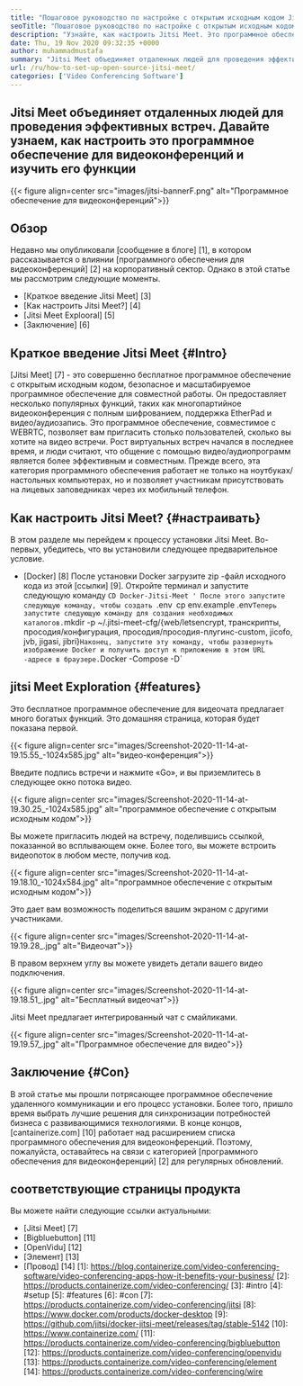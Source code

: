 ```yaml
---
title: "Пошаговое руководство по настройке с открытым исходным кодом Jitsi Meet" 
seoTitle: "Пошаговое руководство по настройке с открытым исходным кодом Jitsi Meet" 
description: "Узнайте, как настроить Jitsi Meet. Это программное обеспечение для видеоконференций с открытым исходным кодом, предназначенное для удовлетворения потребностей в удаленной коммуникации и предлагает мощные функции" 
date: Thu, 19 Nov 2020 09:32:35 +0000
author: muhammadmustafa
summary: "Jitsi Meet объединяет отдаленных людей для проведения эффективных встреч. Давайте узнаем, как настроить это программное обеспечение для видеоконференций и изучить его функции" 
url: /ru/how-to-set-up-open-source-jitsi-meet/
categories: ['Video Conferencing Software']
---
```


## Jitsi Meet объединяет отдаленных людей для проведения эффективных встреч. Давайте узнаем, как настроить это программное обеспечение для видеоконференций и изучить его функции

{{< figure align=center src="images/jitsi-bannerF.png" alt="Программное обеспечение для видеоконференций">}}


## Обзор
Недавно мы опубликовали [сообщение в блоге] [1], в котором рассказывается о влиянии [программного обеспечения для видеоконференций] [2] на корпоративный сектор. Однако в этой статье мы рассмотрим следующие моменты.
  * [Краткое введение Jitsi Meet] [3]
  * [Как настроить Jitsi Meet?] [4]
  * [Jitsi Meet Explooral] [5]
  * [Заключение] [6]

## Краткое введение Jitsi Meet {#Intro}
[Jitsi Meet] [7] - это совершенно бесплатное программное обеспечение с открытым исходным кодом, безопасное и масштабируемое программное обеспечение для совместной работы. Он предоставляет несколько популярных функций, таких как многопартийное видеоконференция с полным шифрованием, поддержка EtherPad и видео/аудиозапись. Это программное обеспечение, совместимое с WEBRTC, позволяет вам пригласить столько пользователей, сколько вы хотите на видео встречи.
Рост виртуальных встреч начался в последнее время, и люди считают, что общение с помощью видео/аудиопрограмм является более эффективным и совместным. Прежде всего, эта категория программного обеспечения работает не только на ноутбуках/настольных компьютерах, но и позволяет участникам присутствовать на лицевых заповедниках через их мобильный телефон.

## Как настроить Jitsi Meet? {#настраивать}
В этом разделе мы перейдем к процессу установки Jitsi Meet. Во-первых, убедитесь, что вы установили следующее предварительное условие.
  * [Docker] [8]
После установки Docker загрузите zip -файл исходного кода из этой [ссылки] [9].
Откройте терминал и запустите следующую команду
`CD Docker-Jitsi-Meet '
После этого запустите следующую команду, чтобы создать `.env`
`cp env.example .env`
Теперь запустите следующую команду для создания необходимых каталогов.
`mkdir -p ~/.jitsi-meet-cfg/{web/letsencrypt, транскрипты, просодия/конфигурация, просодия/просодия-плугинс-custom, jicofo, jvb, jigasi, jibri}`
Наконец, запустите эту команду, чтобы развернуть изображение Docker и получить доступ к приложению в этом URL -адресе в браузере.
`Docker -Compose -D`

## jitsi Meet Exploration {#features}
Это бесплатное программное обеспечение для видеочата предлагает много богатых функций. Это домашняя страница, которая будет показана первой.

{{< figure align=center src="images/Screenshot-2020-11-14-at-19.15.55_-1024x585.jpg" alt="видео-конференция">}}

Введите подпись встречи и нажмите «Go», и вы приземлитесь в следующее окно потока видео.

{{< figure align=center src="images/Screenshot-2020-11-14-at-19.30.25_-1024x585.jpg" alt="программное обеспечение с открытым исходным кодом">}}

Вы можете пригласить людей на встречу, поделившись ссылкой, показанной во всплывающем окне. Более того, вы можете встроить видеопоток в любом месте, получив код.

{{< figure align=center src="images/Screenshot-2020-11-14-at-19.18.10_-1024x584.jpg" alt="программное обеспечение с открытым исходным кодом">}}

Это дает вам возможность поделиться вашим экраном с другими участниками.

{{< figure align=center src="images/Screenshot-2020-11-14-at-19.19.28_.jpg" alt="Видеочат">}}

В правом верхнем углу вы можете увидеть детали вашего видео подключения.

{{< figure align=center src="images/Screenshot-2020-11-14-at-19.18.51_.jpg" alt="Бесплатный видеочат">}}

Jitsi Meet предлагает интегрированный чат с смайликами.

{{< figure align=center src="images/Screenshot-2020-11-14-at-19.19.57_.jpg" alt="Программное обеспечение для видео">}}


## Заключение {#Con}
В этой статье мы прошли потрясающее программное обеспечение удаленного коммуникации и его процесс установки. Более того, пришло время выбрать лучшие решения для синхронизации потребностей бизнеса с развивающимися технологиями. В конце концов, [cantainerize.com] [10] работает над расширением списка программного обеспечения для видеоконференций. Поэтому, пожалуйста, оставайтесь на связи с категорией [программного обеспечения для видеоконференций] [2] для регулярных обновлений.

## соответствующие страницы продукта
Вы можете найти следующие ссылки актуальными:
  * [Jitsi Meet] [7]
  * [Bigbluebutton] [11]
  * [OpenVidu] [12]
  * [Элемент] [13]
  * [Провод] [14]
[1]: https://blog.containerize.com/video-conferencing-software/video-conferencing-apps-how-it-benefits-your-business/
[2]: https://products.containerize.com/video-conferencing/
[3]: #intro
[4]: #setup
[5]: #features
[6]: #con
[7]: https://products.containerize.com/video-conferencing/jitsi
[8]: https://www.docker.com/products/docker-desktop
[9]: https://github.com/jitsi/docker-jitsi-meet/releases/tag/stable-5142
[10]: https://www.containerize.com/
[11]: https://products.containerize.com/video-conferencing/bigbluebutton
[12]: https://products.containerize.com/video-conferencing/openvidu
[13]: https://products.containerize.com/video-conferencing/element
[14]: https://products.containerize.com/video-conferencing/wire
